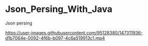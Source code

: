 # Json_Persing_With_Java
Json persing





https://user-images.githubusercontent.com/95128380/147311936-d1b7064e-0092-4f6b-b097-4c6a519913c1.mp4


